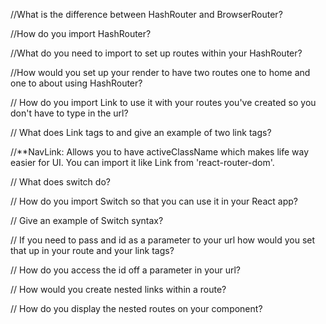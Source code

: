 //What is the difference between HashRouter and BrowserRouter?



//How do you import HashRouter?



//What do you need to import to set up routes within your HashRouter?



//How would you set up your render to have two routes one to home and one to about using HashRouter?

    

// How do you import Link to use it with your routes you've created so you don't have to type in the url?


// What does Link tags to and give an example of two link tags?



//**NavLink: Allows you to have activeClassName which makes life way easier for UI. You can import it like Link from 'react-router-dom'.


    
// What does switch do?



// How do you import Switch so that you can use it in your React app?
    
    
    
// Give an example of Switch syntax?



// If you need to pass and id as a parameter to your url how would you set that up in your route and your link tags?



// How do you access the id off a parameter in your url?



// How would you create nested links within a route? 

    
    
// How do you display the nested routes on your component?
  